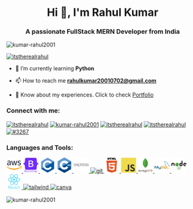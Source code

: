 <h1 align="center">Hi 👋, I'm Rahul Kumar</h1>
<h3 align="center">A passionate FullStack MERN Developer from India</h3>

<p align="left"> <img src="https://komarev.com/ghpvc/?username=kumar-rahul2001&label=Profile%20views&color=0e75b6&style=flat" alt="kumar-rahul2001" /> </p>

<p align="left"> <a href="https://twitter.com/itstherealrahul" target="blank"><img src="https://img.shields.io/twitter/follow/itstherealrahul?logo=twitter&style=for-the-badge" alt="itstherealrahul" /></a> </p>

- 🌱 I’m currently learning **Python**

- 📫 How to reach me **rahulkumar20010702@gmail.com**

- 📄 Know about my experiences. Click to check [Portfolio](https://rahul.swastik.ai)

<h3 align="left">Connect with me:</h3>
<p align="left">
<a href="https://twitter.com/itstherealrahul" target="blank"><img align="center" src="https://raw.githubusercontent.com/rahuldkjain/github-profile-readme-generator/master/src/images/icons/Social/twitter.svg" alt="itstherealrahul" height="30" width="40" /></a>
<a href="https://linkedin.com/in/kumar-rahul2001" target="blank"><img align="center" src="https://raw.githubusercontent.com/rahuldkjain/github-profile-readme-generator/master/src/images/icons/Social/linked-in-alt.svg" alt="kumar-rahul2001" height="30" width="40" /></a>
<a href="https://fb.com/itstherealrahul" target="blank"><img align="center" src="https://raw.githubusercontent.com/rahuldkjain/github-profile-readme-generator/master/src/images/icons/Social/facebook.svg" alt="itstherealrahul" height="30" width="40" /></a>
<a href="https://instagram.com/itstherealrahul" target="blank"><img align="center" src="https://raw.githubusercontent.com/rahuldkjain/github-profile-readme-generator/master/src/images/icons/Social/instagram.svg" alt="itstherealrahul" height="30" width="40" /></a>
<a href="https://discord.gg/#3267" target="blank"><img align="center" src="https://raw.githubusercontent.com/rahuldkjain/github-profile-readme-generator/master/src/images/icons/Social/discord.svg" alt="#3267" height="30" width="40" /></a>
</p>

<h3 align="left">Languages and Tools:</h3>
<p align="left"> <a href="https://aws.amazon.com" target="_blank" rel="noreferrer"> <img src="https://raw.githubusercontent.com/devicons/devicon/master/icons/amazonwebservices/amazonwebservices-original-wordmark.svg" alt="aws" width="40" height="40"/> </a> <a href="https://getbootstrap.com" target="_blank" rel="noreferrer"> <img src="https://raw.githubusercontent.com/devicons/devicon/master/icons/bootstrap/bootstrap-plain-wordmark.svg" alt="bootstrap" width="40" height="40"/> </a> <a href="https://www.cprogramming.com/" target="_blank" rel="noreferrer"> <img src="https://raw.githubusercontent.com/devicons/devicon/master/icons/c/c-original.svg" alt="c" width="40" height="40"/> </a> <a href="https://www.w3schools.com/cpp/" target="_blank" rel="noreferrer"> <img src="https://raw.githubusercontent.com/devicons/devicon/master/icons/cplusplus/cplusplus-original.svg" alt="cplusplus" width="40" height="40"/> </a> <a href="https://expressjs.com" target="_blank" rel="noreferrer"> <img src="https://raw.githubusercontent.com/devicons/devicon/master/icons/express/express-original-wordmark.svg" alt="express" width="40" height="40"/> </a> <a href="https://git-scm.com/" target="_blank" rel="noreferrer"> <img src="https://www.vectorlogo.zone/logos/git-scm/git-scm-icon.svg" alt="git" width="40" height="40"/> </a> <a href="https://www.w3.org/html/" target="_blank" rel="noreferrer"> <img src="https://raw.githubusercontent.com/devicons/devicon/master/icons/html5/html5-original-wordmark.svg" alt="html5" width="40" height="40"/> </a> <a href="https://developer.mozilla.org/en-US/docs/Web/JavaScript" target="_blank" rel="noreferrer"> <img src="https://raw.githubusercontent.com/devicons/devicon/master/icons/javascript/javascript-original.svg" alt="javascript" width="40" height="40"/> </a> <a href="https://www.mongodb.com/" target="_blank" rel="noreferrer"> <img src="https://raw.githubusercontent.com/devicons/devicon/master/icons/mongodb/mongodb-original-wordmark.svg" alt="mongodb" width="40" height="40"/> </a> <a href="https://www.mysql.com/" target="_blank" rel="noreferrer"> <img src="https://raw.githubusercontent.com/devicons/devicon/master/icons/mysql/mysql-original-wordmark.svg" alt="mysql" width="40" height="40"/> </a> <a href="https://nodejs.org" target="_blank" rel="noreferrer"> <img src="https://raw.githubusercontent.com/devicons/devicon/master/icons/nodejs/nodejs-original-wordmark.svg" alt="nodejs" width="40" height="40"/> </a> <a href="https://reactjs.org/" target="_blank" rel="noreferrer"> <img src="https://raw.githubusercontent.com/devicons/devicon/master/icons/react/react-original-wordmark.svg" alt="react" width="40" height="40"/> </a> <a href="https://tailwindcss.com/" target="_blank" rel="noreferrer"> <img src="https://www.vectorlogo.zone/logos/tailwindcss/tailwindcss-icon.svg" alt="tailwind" width="40" height="40"/> </a><a href="https://canva.com/" target="_blank" rel="noreferrer"> <img src="https://i.pinimg.com/564x/51/e4/cb/51e4cb84b6abf7f9c0c3626f7623ded9.jpg" alt="canva" width="40" height="40"/> </a> </p>

<p><img align="center" src="https://github-readme-stats.vercel.app/api/top-langs?username=kumar-rahul2001&show_icons=true&locale=en&layout=compact" alt="kumar-rahul2001" /></p>

